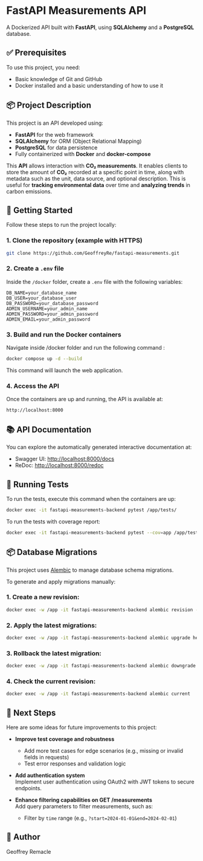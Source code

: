 # FastAPI Measurements API

A Dockerized API built with **FastAPI**, using **SQLAlchemy** and a **PostgreSQL** database.

## ✅ Prerequisites

To use this project, you need:

- Basic knowledge of Git and GitHub
- Docker installed and a basic understanding of how to use it

## 📦 Project Description

This project is an API developed using:

- **FastAPI** for the web framework
- **SQLAlchemy** for ORM (Object Relational Mapping)
- **PostgreSQL** for data persistence
- Fully containerized with **Docker** and **docker-compose**

This **API** allows interaction with **CO₂ measurements**. It enables clients to store the amount of **CO₂** recorded at a specific point in time, along with metadata such as the unit, data source, and optional description. This is useful for **tracking environmental data** over time and **analyzing trends** in carbon emissions.

## 🚀 Getting Started

Follow these steps to run the project locally:

### 1. Clone the repository (example with HTTPS)

```bash
git clone https://github.com/GeoffreyRe/fastapi-measurements.git
```

### 2. Create a `.env` file

Inside the `/docker` folder, create a `.env` file with the following variables:

```env
DB_NAME=your_database_name
DB_USER=your_database_user
DB_PASSWORD=your_database_password
ADMIN_USERNAME=your_admin_name
ADMIN_PASSWORD=your_admin_password
ADMIN_EMAIL=your_admin_password
```

### 3. Build and run the Docker containers

Navigate inside /docker folder and run the following command :

```bash
docker compose up -d --build
```

This command will launch the web application.


### 4. Access the API

Once the containers are up and running, the API is available at:

```
http://localhost:8000
```

## 📚 API Documentation

You can explore the automatically generated interactive documentation at:

- Swagger UI: [http://localhost:8000/docs](http://localhost:8000/docs)
- ReDoc: [http://localhost:8000/redoc](http://localhost:8000/redoc)

## 🧪 Running Tests

To run the tests, execute this command when the containers are up:

```bash
docker exec -it fastapi-measurements-backend pytest /app/tests/
```

To run the tests with coverage report:

```bash
docker exec -it fastapi-measurements-backend pytest --cov=app /app/tests/
```

## 📦 Database Migrations

This project uses [Alembic](https://alembic.sqlalchemy.org/) to manage database schema migrations.

To generate and apply migrations manually:

### 1. **Create a new revision:**

   ```bash
   docker exec -w /app -it fastapi-measurements-backend alembic revision --autogenerate -m "Your message"
   ```

### 2. **Apply the latest migrations:**

   ```bash
   docker exec -w /app -it fastapi-measurements-backend alembic upgrade head
   ```

### 3. **Rollback the latest migration:**

   ```bash
   docker exec -w /app -it fastapi-measurements-backend alembic downgrade -1
   ```

### 4. **Check the current revision:**

   ```bash
   docker exec -w /app -it fastapi-measurements-backend alembic current
   ```

## 🔮 Next Steps

Here are some ideas for future improvements to this project:

- **Improve test coverage and robustness**  
  - Add more test cases for edge scenarios (e.g., missing or invalid fields in requests)
  - Test error responses and validation logic

- **Add authentication system**  
  Implement user authentication using OAuth2 with JWT tokens to secure endpoints.
 
- **Enhance filtering capabilities on GET /measurements**  
  Add query parameters to filter measurements, such as:
  - Filter by `time` range (e.g., `?start=2024-01-01&end=2024-02-01`)

## 👤 Author

Geoffrey Remacle